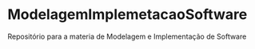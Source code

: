 # ModelagemImplemetacaoSoftware
Repositório para a materia de Modelagem e Implementação de  Software
